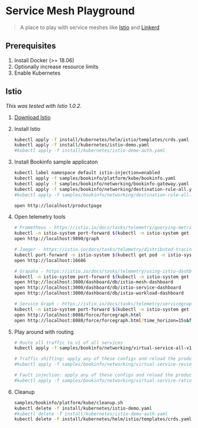 # Service Mesh Playground

> A place to play with service meshes like [Istio](https://istio.io) and [Linkerd](https://linkerd.io)

## Prerequisites

1. Install Docker (>= 18.06)
2. Optionally increase resource limits
3. Enable Kubernetes

## Istio

_This was tested with Istio 1.0.2._

1. [Download Istio](https://istio.io/docs/setup/kubernetes/download-release/)

1. Install Istio

   ```sh
   kubectl apply -f install/kubernetes/helm/istio/templates/crds.yaml
   kubectl apply -f install/kubernetes/istio-demo.yaml
   #kubectl apply -f install/kubernetes/istio-demo-auth.yaml
   ```

1. Install Bookinfo sample applicaton

   ```sh
   kubectl label namespace default istio-injection=enabled
   kubectl apply -f samples/bookinfo/platform/kube/bookinfo.yaml
   kubectl apply -f samples/bookinfo/networking/bookinfo-gateway.yaml
   kubectl apply -f samples/bookinfo/networking/destination-rule-all.yaml
   #kubectl apply -f samples/bookinfo/networking/destination-rule-all-mtls.yaml

   open http://localhost/productpage
   ```

1. Open telemetry tools

    ```sh
    # Prometheus - https://istio.io/docs/tasks/telemetry/querying-metrics/
    kubectl -n istio-system port-forward $(kubectl -n istio-system get pod -l app=prometheus -o jsonpath='{.items[0].metadata.name}') 9090:9090 &
    open http://localhost:9090/graph

    # Jaeger - https://istio.io/docs/tasks/telemetry/distributed-tracing/
    kubectl port-forward -n istio-system $(kubectl get pod -n istio-system -l app=jaeger -o jsonpath='{.items[0].metadata.name}') 16686:16686 &
    open http://localhost:16686

    # Grapaha - https://istio.io/docs/tasks/telemetry/using-istio-dashboard/
    kubectl -n istio-system port-forward $(kubectl -n istio-system get pod -l app=grafana -o jsonpath='{.items[0].metadata.name}') 3000:3000 &
    open http://localhost:3000/dashboard/db/istio-mesh-dashboard
    open http://localhost:3000/dashboard/db/istio-service-dashboard
    open http://localhost:3000/dashboard/db/istio-workload-dashboard

    # Service Graph - https://istio.io/docs/tasks/telemetry/servicegraph/
    kubectl -n istio-system port-forward $(kubectl -n istio-system get pod -l app=servicegraph -o jsonpath='{.items[0].metadata.name}') 8088:8088 &
    open http://localhost:8088/force/forcegraph.html
    open http://localhost:8088/force/forcegraph.html?time_horizon=15s&filter_empty=true
    ```

1. Play around with routing

    ```sh
    # Route all traffic to v1 of all services
    kubectl apply -f samples/bookinfo/networking/virtual-service-all-v1.yaml

    # Traffic shifting: apply any of these configs and reload the product page
    #kubectl apply -f samples/bookinfo/networking/virtual-service-reviews-*

    # Fault injection: apply any of these configs and reload the product page
    #kubectl apply -f samples/bookinfo/networking/virtual-service-ratings-test-*
    ```

1. Cleanup

   ```sh
   samples/bookinfo/platform/kube/cleanup.sh
   kubectl delete -f install/kubernetes/istio-demo.yaml
   #kubectl delete -f install/kubernetes/istio-demo-auth.yaml
   kubectl delete -f install/kubernetes/helm/istio/templates/crds.yaml -n istio-system
   ```
